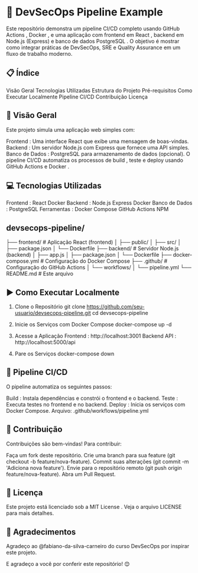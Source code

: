 # 🚀 DevSecOps Pipeline Example
Este repositório demonstra um pipeline CI/CD completo usando GitHub Actions , Docker , e uma aplicação com frontend em React , backend em Node.js (Express) e banco de dados PostgreSQL . O objetivo é mostrar como integrar práticas de DevSecOps, SRE e Quality Assurance em um fluxo de trabalho moderno.

## 📋 Índice
Visão Geral
Tecnologias Utilizadas
Estrutura do Projeto
Pré-requisitos
Como Executar Localmente
Pipeline CI/CD
Contribuição
Licença

## 🌟 Visão Geral
Este projeto simula uma aplicação web simples com:

Frontend : Uma interface React que exibe uma mensagem de boas-vindas.
Backend : Um servidor Node.js com Express que fornece uma API simples.
Banco de Dados : PostgreSQL para armazenamento de dados (opcional).
O pipeline CI/CD automatiza os processos de build , teste e deploy usando GitHub Actions e Docker .

## 💻 Tecnologias Utilizadas
Frontend :
React
Docker
Backend :
Node.js
Express
Docker
Banco de Dados :
PostgreSQL
Ferramentas :
Docker Compose
GitHub Actions
NPM

## devsecops-pipeline/
├── frontend/          # Aplicação React (frontend)
│   ├── public/
│   ├── src/
│   ├── package.json
│   └── Dockerfile
├── backend/           # Servidor Node.js (backend)
│   ├── app.js
│   ├── package.json
│   └── Dockerfile
├── docker-compose.yml # Configuração do Docker Compose
├── .github/           # Configuração do GitHub Actions
│   └── workflows/
│       └── pipeline.yml
└── README.md          # Este arquivo


## ▶️ Como Executar Localmente
1. Clone o Repositório
git clone https://github.com/seu-usuario/devsecops-pipeline.git
cd devsecops-pipeline

2. Inicie os Serviços com Docker Compose
docker-compose up -d

3. Acesse a Aplicação
Frontend : http://localhost:3001
Backend API : http://localhost:5000/api

4. Pare os Serviços
docker-compose down

## 🔄 Pipeline CI/CD
O pipeline automatiza os seguintes passos:

Build :
Instala dependências e constrói o frontend e o backend.
Teste :
Executa testes no frontend e no backend.
Deploy :
Inicia os serviços com Docker Compose.
Arquivo: .github/workflows/pipeline.yml

## 🤝 Contribuição
Contribuições são bem-vindas! Para contribuir:

Faça um fork deste repositório.
Crie uma branch para sua feature (git checkout -b feature/nova-feature).
Commit suas alterações (git commit -m 'Adiciona nova feature').
Envie para o repositório remoto (git push origin feature/nova-feature).
Abra um Pull Request.


## 📜 Licença
Este projeto está licenciado sob a MIT License . Veja o arquivo LICENSE para mais detalhes.

## 🙌 Agradecimentos
Agradeço ao @fabiano-da-silva-carneiro do curso DevSecOps por inspirar este projeto.

E agradeço a você por conferir este repositório! 😊